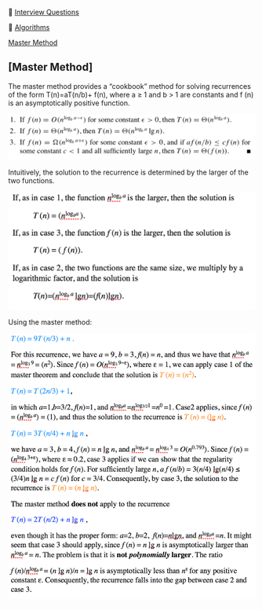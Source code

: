 :palm_tree: [Interview Questions](https://kellylin1115.github.io/interview-questions-blog/)

🌿 [Algorithms](index-algorithms.md)

[Master Method](#master-method)

## [Master Method]
The master method provides a “cookbook” method for solving recurrences of the form
T(n)=aT(n/b)+ f(n),
where a ≥ 1 and b > 1 are constants and f (n) is an asymptotically positive function.

![](../../images/algorithms/master-method.png)

Intuitively, the solution to the recurrence is determined by the larger of the two functions.

![](../../images/algorithms/master-method-intuitive.png)

Using the master method:

![](../../images/algorithms/master-method-example.png)

